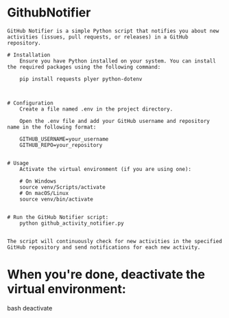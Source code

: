 # GithubNotifier

    GitHub Notifier is a simple Python script that notifies you about new activities (issues, pull requests, or releases) in a GitHub repository.

    # Installation
        Ensure you have Python installed on your system. You can install the required packages using the following command:
    
        pip install requests plyer python-dotenv



    # Configuration
        Create a file named .env in the project directory.

        Open the .env file and add your GitHub username and repository name in the following format:

        GITHUB_USERNAME=your_username
        GITHUB_REPO=your_repository


    # Usage
        Activate the virtual environment (if you are using one):

        # On Windows
        source venv/Scripts/activate
        # On macOS/Linux
        source venv/bin/activate
    
    
    # Run the GitHub Notifier script:
        python github_activity_notifier.py


    The script will continuously check for new activities in the specified GitHub repository and send notifications for each new activity.

# When you're done, deactivate the virtual environment:

bash
deactivate